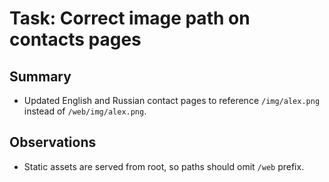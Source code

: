 # Task: Correct image path on contacts pages

## Summary
- Updated English and Russian contact pages to reference `/img/alex.png` instead of `/web/img/alex.png`.

## Observations
- Static assets are served from root, so paths should omit `/web` prefix.
